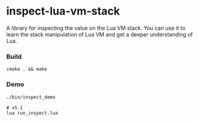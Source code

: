 inspect-lua-vm-stack
====
A library for inspecting the value on the Lua VM stack. You can use it to learn
the stack manipulation of Lua VM and get a deeper understanding of Lua.


### Build
```
cmake . && make
```

### Demo
```
./bin/inspect_demo

# v5.1
lua run_inspect.lua
```
